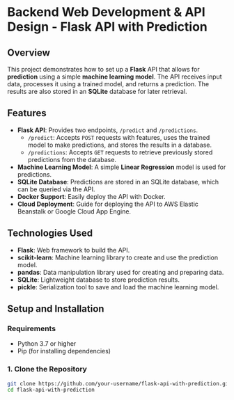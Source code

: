 # Backend Web Development & API Design - Flask API with Prediction

## Overview

This project demonstrates how to set up a **Flask** API that allows for **prediction** using a simple **machine learning model**. The API receives input data, processes it using a trained model, and returns a prediction. The results are also stored in an **SQLite** database for later retrieval.

## Features

- **Flask API**: Provides two endpoints, `/predict` and `/predictions`.
  - `/predict`: Accepts `POST` requests with features, uses the trained model to make predictions, and stores the results in a database.
  - `/predictions`: Accepts `GET` requests to retrieve previously stored predictions from the database.
- **Machine Learning Model**: A simple **Linear Regression** model is used for predictions.
- **SQLite Database**: Predictions are stored in an SQLite database, which can be queried via the API.
- **Docker Support**: Easily deploy the API with Docker.
- **Cloud Deployment**: Guide for deploying the API to AWS Elastic Beanstalk or Google Cloud App Engine.

## Technologies Used

- **Flask**: Web framework to build the API.
- **scikit-learn**: Machine learning library to create and use the prediction model.
- **pandas**: Data manipulation library used for creating and preparing data.
- **SQLite**: Lightweight database to store prediction results.
- **pickle**: Serialization tool to save and load the machine learning model.

## Setup and Installation

### Requirements

- Python 3.7 or higher
- Pip (for installing dependencies)

### 1. Clone the Repository

```bash
git clone https://github.com/your-username/flask-api-with-prediction.git
cd flask-api-with-prediction
